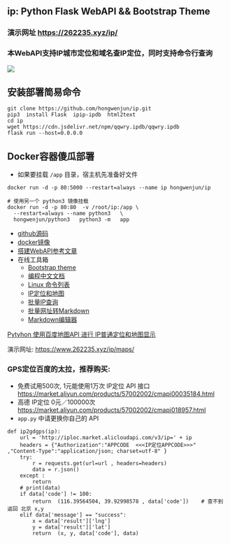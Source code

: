 ## ip: Python Flask WebAPI && Bootstrap Theme

### 演示网址  https://262235.xyz/ip/

### 本WebAPI支持IP城市定位和域名查IP定位，同时支持命令行查询

![](https://262235.xyz/usr/uploads/2021/10/4246023144.png)

## 安装部署简易命令
```
git clone https://github.com/hongwenjun/ip.git
pip3  install Flask  ipip-ipdb  html2text
cd ip
wget https://cdn.jsdelivr.net/npm/qqwry.ipdb/qqwry.ipdb
flask run --host=0.0.0.0
```

## Docker容器傻瓜部署
- 如果要挂载 `/app` 目录，宿主机先准备好文件
```
docker run -d -p 80:5000 --restart=always --name ip hongwenjun/ip

# 使用另一个 python3 镜像挂载
docker run -d -p 80:80  -v /root/ip:/app \
  --restart=always --name python3   \
  hongwenjun/python3   python3 -m   app
```

  * [github源码](https://github.com/hongwenjun/ip)
  * [docker镜像](https://hub.docker.com/r/hongwenjun/ip)
  * [搭建WebAPI参考文章](https://262235.xyz/index.php/search/webapi/)
  * 在线工具箱
    * [Bootstrap theme](https://262235.xyz/bs/)
    * [编程中文文档](https://www.262235.xyz/index.php/246.html)
    * [Linux 命令列表](https://262235.xyz/linux-command/)
    * [IP定位和地图](https://262235.xyz/ip/)
    * [批量IP查询](https://262235.xyz/ips/)
    * [批量网址转Markdown](https://262235.xyz/getmd/)
    * [Markdown编辑器](https://tool.lu/markdown/)

[Pytyhon 使用百度地图API 进行 IP普通定位和地图显示](https://www.262235.xyz/index.php/archives/375/)

演示网址: https://www.262235.xyz/ip/maps/

### GPS定位百度的太拉，推荐购买:  
- 免费试用500次, 1元能使用1万次 IP定位 API 接口   https://market.aliyun.com/products/57002002/cmapi00035184.html
- 高德 IP定位  0元／100000次    https://market.aliyun.com/products/57002002/cmapi018957.html
- `app.py` 中请更换你自己的 API
```
def ip2gdgps(ip):
    url = 'http://iploc.market.alicloudapi.com/v3/ip=' + ip
    headers = {"Authorization":"APPCODE  <<<IP定位APPCODE>>>" ,"Content-Type":"application/json; charset=utf-8" }
    try:
        r = requests.get(url=url , headers=headers)
        data = r.json()
    except :
        return
    # print(data)
    if data['code'] != 100:
        return  (116.39564504, 39.92998578 , data['code'])    # 查不到返回 北京 x,y
    elif data['message'] == "success":
        x = data['result']['lng']
        y = data['result']['lat']
        return  (x, y, data['code'], data)
```

